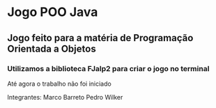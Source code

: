 # Jogo POO Java
## Jogo feito para a matéria de Programação Orientada a Objetos
### Utilizamos a biblioteca FJalp2 para criar o jogo no terminal
Até agora o trabalho não foi iniciado

Integrantes:
  Marco Barreto
  Pedro Wilker
